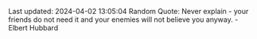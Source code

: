 Last updated: 2024-04-02 13:05:04
Random Quote: Never explain - your friends do not need it and your enemies will not believe you anyway. - Elbert Hubbard